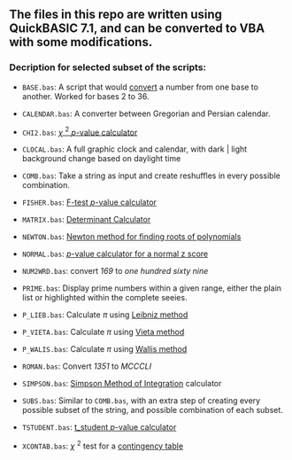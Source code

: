 ## The files in this repo are written using **QuickBASIC 7.1**, and can be converted to VBA with some modifications.
### Decription for selected subset of the scripts:
* ```BASE.bas```: A script that would [convert](https://www.google.com/search?q=base+convert) a number from one base to another. Worked for bases 2 to 36.

* ```CALENDAR.bas```: A converter between Gregorian and Persian calendar.

* ```CHI2.bas```: [$\chi$ $^2$ *p*-value calculator](https://www.google.com/search?q=chi-square+p-value+calculator)

* ```CLOCAL.bas```: A full graphic clock and calendar, with dark | light background change based on daylight time

* ```COMB.bas```: Take a string as input and create reshuffles in every possible combination.

* ```FISHER.bas```: [F-test *p*-value calculator](https://www.google.com/search?q=f+test+p-value+calculator)

* ```MATRIX.bas```: [Determinant Calculator](https://www.google.com/search?q=determinant+calculator)

* ```NEWTON.bas```: [Newton method for finding roots of polynomials](https://www.google.com/search?q=newton+method+for+finding+roots+of+polynomials)

* ```NORMAL.bas```: [*p*-value calculator for a normal z score](https://www.google.com/search?q=p+value+calculator+for+a+normal+z+score)

* ```NUM2WRD.bas```: convert *169* to *one hundred sixty nine*

* ```PRIME.bas```: Display prime numbers within a given range, either the plain list or highlighted within the complete seeies.

* ```P_LIEB.bas```: Calculate $\pi$ using [Leibniz method](https://www.google.com/search?q=leibniz+pi)

* ```P_VIETA.bas```: Calculate $\pi$ using [Vieta method](https://www.google.com/search?q=vieta+pi)

* ```P_WALIS.bas```: Calculate $\pi$ using [Wallis method](https://www.google.com/search?q=Wallis+pi)

* ```ROMAN.bas```: Convert *1351* to *MCCCLI*

* ```SIMPSON.bas```: [Simpson Method of Integration](https://www.google.com/search?q=simpson+method+of+integration) calculator

* ```SUBS.bas```: Similar to ```COMB.bas```, with an extra step of creating every possible subset of the string, and possible combination of each subset.

* ```TSTUDENT.bas```: [t_student *p*-value calculator](https://www.google.com/search?q=t+student+p-value+calculator)

* ```XCONTAB.bas```: $\chi$ $^2$ test for a [contingency table](https://www.google.com/search?q=contingency+table)
